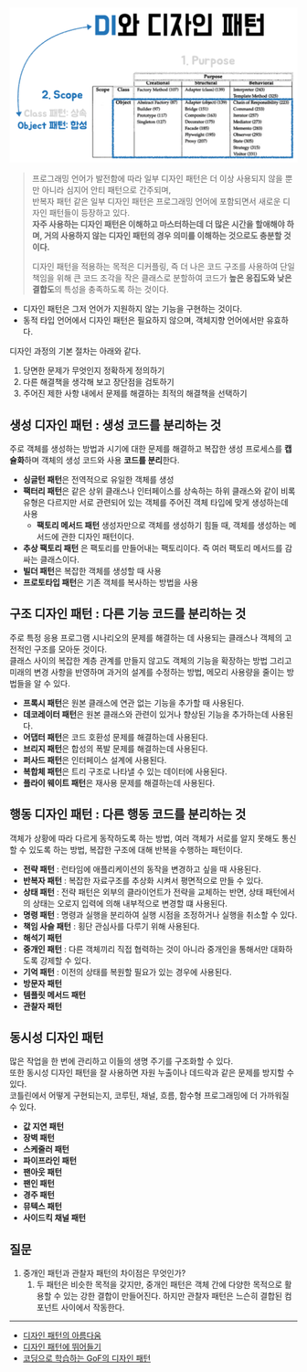 
![](../spring/imgs/spring6/designPattern.png)

> 프로그래밍 언어가 발전함에 따라 일부 디자인 패턴은 더 이상 사용되지 않을 뿐만 아니라 심지어 안티 패턴으로 간주되며,  
> 반복자 패턴 같은 일부 디자인 패턴은 프로그래밍 언어에 포함되면서 새로운 디자인 패턴들이 등장하고 있다.  
> **자주 사용하는 디자인 패턴은 이해하고 마스터하는데 더 많은 시간을 할애해야 하며, 거의 사용하지 않는 디자인 패턴의 경우 의미를 이해하는 것으로도 충분할 것이다.**  
>
> 디자인 패턴을 적용하는 목적은 디커플링, 즉 더 나은 코드 구조를 사용하여 단일 책임을 위해 큰 코드 조각을 작은 클래스로 분할하여 코드가 **높은 응집도와 낮은 결합도**의 특성을 충족하도록 하는 것이다.  

- 디자인 패턴은 그저 언어가 지원하지 않는 기능을 구현하는 것이다.  
- 동적 타입 언어에서 디자인 패턴은 필요하지 않으며, 객체지향 언어에서만 유효하다.

디자인 과정의 기본 절차는 아래와 같다.

1. 당면한 문제가 무엇인지 정확하게 정의하기
2. 다른 해결책을 생각해 보고 장단점을 검토하기
3. 주어진 제한 사항 내에서 문제를 해결하는 최적의 해결책을 선택하기

## 생성 디자인 패턴 : 생성 코드를 분리하는 것

주로 객체를 생성하는 방법과 시기에 대한 문제를 해결하고 복잡한 생성 프로세스를 **캡슐화**하며 객체의 생성 코드와 사용 **코드를 분리**한다.  

- **싱글턴 패턴**은 전역적으로 유일한 객체를 생성
- **팩터리 패턴**은 같은 상위 클래스나 인터페이스를 상속하는 하위 클래스와 같이 비록 유형은 다르지만 서로 관련되어 있는 객체를 주어진 객체 타입에 맞게 생성하는데 사용
  - **팩토리 메서드 패턴** 생성자만으로 객체를 생성하기 힘들 때, 객체를 생성하는 메서드에 관한 디자인 패턴이다.
- **추상 팩토리 패턴** 은 팩토리를 만들어내는 팩토리이다. 즉 여러 팩토리 메서드를 감싸는 클래스이다.
- **빌더 패턴**은 복잡한 객체를 생성할 때 사용
- **프로토타입 패턴**은 기존 객체를 복사하는 방법을 사용

## 구조 디자인 패턴 : 다른 기능 코드를 분리하는 것

주로 특정 응용 프로그램 시나리오의 문제를 해결하는 데 사용되는 클래스나 객체의 고전적인 구조를 모아둔 것이다.  
클래스 사이의 복잡한 계층 관계를 만들지 않고도 객체의 기능을 확장하는 방법 그리고 미래의 변경 사항을 반영하며 과거의 설계를 수정하는 방법, 메모리 사용량을 줄이는 방법들을 알 수 있다.

- **프록시 패턴**은 원본 클래스에 연관 없는 기능을 추가할 때 사용된다.
- **데코레이터 패턴**은 원본 클래스와 관련이 있거나 향상된 기능을 추가하는데 사용된다.
- **어댑터 패턴**은 코드 호환성 문제를 해결하는데 사용된다.
- **브리지 패턴**은 합성의 폭발 문제를 해결하는데 사용된다.
- **퍼사드 패턴**은 인터페이스 설계에 사용된다.
- **복합체 패턴**은 트리 구조로 나타낼 수 있는 데이터에 사용된다.
- **플라이 웨이트 패턴**은 재사용 문제를 해결하는데 사용된다.

## 행동 디자인 패턴 : 다른 행동 코드를 분리하는 것

객체가 상황에 따라 다르게 동작하도록 하는 방법, 여러 객체가 서로를 알지 못해도 통신할 수 있도록 하는 방법, 복잡한 구조에 대해 반복을 수행하는 패턴이다.  

- **전략 패턴** : 런타임에 애플리케이션의 동작을 변경하고 싶을 때 사용된다.
- **반복자 패턴** : 복잡한 자료구조를 추상화 시켜서 평면적으로 만들 수 있다.
- **상태 패턴** : 전략 패턴은 외부의 클라이언트가 전략을 교체하는 반면, 상태 패턴에서의 상태는 오로지 입력에 의해 내부적으로 변경할 떄 사용된다.
- **명령 패턴** : 명령과 실행을 분리하여 실행 시점을 조정하거나 실행을 취소할 수 있다.
- **책임 사슬 패턴** : 횡단 관심사를 다루기 위해 사용된다.
- **해석기 패턴**
- **중개인 패턴** : 다른 객체끼리 직접 협력하는 것이 아니라 중개인을 통해서만 대화하도록 강제할 수 있다.
- **기억 패턴** : 이전의 상태를 복원할 필요가 있는 경우에 사용된다.
- **방문자 패턴** 
- **템플릿 메서드 패턴**
- **관찰자 패턴**

## 동시성 디자인 패턴

많은 작업을 한 번에 관리하고 이들의 생명 주기를 구조화할 수 있다.  
또한 동시성 디자인 패턴을 잘 사용하면 자원 누출이나 데드락과 같은 문제를 방지할 수 있다.  
코틀린에서 어떻게 구현되는지, 코루틴, 채널, 흐름, 함수형 프로그래밍에 더 가까워질 수 있다.

- **값 지연 패턴**
- **장벽 패턴**
- **스케줄러 패턴**
- **파이프라인 패턴**
- **팬아웃 패턴**
- **팬인 패턴**
- **경주 패턴**
- **뮤텍스 패턴**
- **사이드킥 채널 패턴**

## 질문

1. 중개인 패턴과 관찰자 패턴의 차이점은 무엇인가?
   1. 두 패턴은 비슷한 목적을 갖지만, 중개인 패턴은 객체 간에 다양한 목적으로 활용할 수 있는 강한 결합이 만들어진다. 하지만 관찰자 패턴은 느슨히 결합된 컴포넌트 사이에서 작동한다.

***

- [디자인 패턴의 아름다움](https://www.yes24.com/Product/Goods/118859035?pid=123487&cosemkid=go16849206587827416&gclid=CjwKCAjwrranBhAEEiwAzbhNtdjfjQZd0B02hfhdUhse1wTvJRMf6TUakz2eqZ7uVKPPBLqkLPkrexoCJ9sQAvD_BwE)
- [디자인 패턴에 뛰어들기](https://refactoring.guru/ko/design-patterns/book)
- [코딩으로 학습하는 GoF의 디자인 패턴](https://www.inflearn.com/course/%EB%94%94%EC%9E%90%EC%9D%B8-%ED%8C%A8%ED%84%B4)
